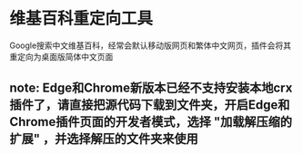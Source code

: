 # 维基百科重定向工具

Google搜索中文维基百科，经常会默认移动版网页和繁体中文网页，插件会将其重定向为桌面版简体中文页面

## note: Edge和Chrome新版本已经不支持安装本地crx插件了，请直接把源代码下载到文件夹，开启Edge和Chrome插件页面的开发者模式，选择 "加载解压缩的扩展" ，并选择解压的文件夹来使用
